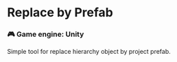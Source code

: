 # Replace by Prefab

### :video_game: Game engine: __Unity__

Simple tool for replace hierarchy object by project prefab.
